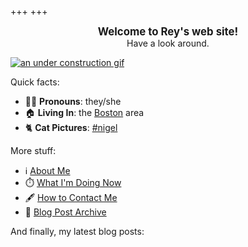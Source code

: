 +++
+++

<center><b><big>Welcome to Rey's web site!</big></b><br>Have a look around.</center>

[![an under construction gif](/images/underconstruction.gif "this site is UNDER CONSTRUCTION")](http://textfiles.com/underconstruction/)

Quick facts:

* 🧑🏻 **Pronouns**: they/she
* 🏠 **Living In**: the [Boston](https://en.wikipedia.org/wiki/Boston) area
* 🐈 **Cat Pictures**: [#nigel](/tags/nigel)

More stuff:

* ℹ️ [About Me](/about)
* ⏱️ [What I'm Doing Now](/now)
* 🖋️ [How to Contact Me](/contact)
* 📜 [Blog Post Archive](/post)

And finally, my latest blog posts:
